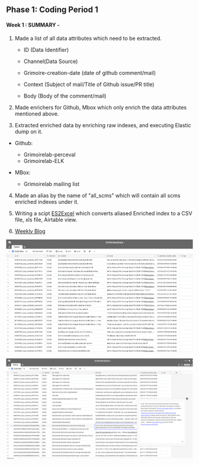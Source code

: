 ## Phase 1: Coding Period 1 

#### Week 1 : SUMMARY -

1. Made a list of all data attributes which need to be extracted. 

	* ID (Data Identifier)

	* Channel(Data Source)

	* Grimoire-creation-date (date of github comment/mail)

	* Context (Subject of mail/Title of Github issue/PR title)

	* Body (Body of the comment/mail)

2. Made enrichers for Github, Mbox which only enrich the data attributes mentioned above. 

3. Extracted enriched data by enriching raw indexes, and executing Elastic dump on it.

* Github:
	* Grimoirelab-perceval
	* Grimoirelab-ELK

* MBox:
	* Grimoirelab mailing list

4. Made an alias by the name of "all_scms" which will contain all scms enriched indexes under it.

5. Writing a scipt [ES2Excel](https://github.com/ria18405/GSoC/tree/master/Work/Coding%20period%201/Week%201/ES2Excel.py) which converts aliased Enriched index to a CSV file, xls file, Airtable view.

6. [Weekly Blog](https://medium.com/@guptaria/week-1-coding-period-1-cf83e4846308)

![Image description](data_extraction.png)

![Image description](message.png)
